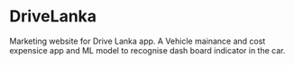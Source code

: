 # DriveLanka
 
<p>Marketing website for Drive Lanka app. A Vehicle mainance and cost expensice app and ML model to recognise dash board indicator in the car. </p>
